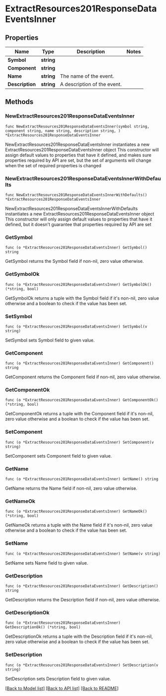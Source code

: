 # ExtractResources201ResponseDataEventsInner

## Properties

Name | Type | Description | Notes
------------ | ------------- | ------------- | -------------
**Symbol** | **string** |  | 
**Component** | **string** |  | 
**Name** | **string** | The name of the event. | 
**Description** | **string** | A description of the event. | 

## Methods

### NewExtractResources201ResponseDataEventsInner

`func NewExtractResources201ResponseDataEventsInner(symbol string, component string, name string, description string, ) *ExtractResources201ResponseDataEventsInner`

NewExtractResources201ResponseDataEventsInner instantiates a new ExtractResources201ResponseDataEventsInner object
This constructor will assign default values to properties that have it defined,
and makes sure properties required by API are set, but the set of arguments
will change when the set of required properties is changed

### NewExtractResources201ResponseDataEventsInnerWithDefaults

`func NewExtractResources201ResponseDataEventsInnerWithDefaults() *ExtractResources201ResponseDataEventsInner`

NewExtractResources201ResponseDataEventsInnerWithDefaults instantiates a new ExtractResources201ResponseDataEventsInner object
This constructor will only assign default values to properties that have it defined,
but it doesn't guarantee that properties required by API are set

### GetSymbol

`func (o *ExtractResources201ResponseDataEventsInner) GetSymbol() string`

GetSymbol returns the Symbol field if non-nil, zero value otherwise.

### GetSymbolOk

`func (o *ExtractResources201ResponseDataEventsInner) GetSymbolOk() (*string, bool)`

GetSymbolOk returns a tuple with the Symbol field if it's non-nil, zero value otherwise
and a boolean to check if the value has been set.

### SetSymbol

`func (o *ExtractResources201ResponseDataEventsInner) SetSymbol(v string)`

SetSymbol sets Symbol field to given value.


### GetComponent

`func (o *ExtractResources201ResponseDataEventsInner) GetComponent() string`

GetComponent returns the Component field if non-nil, zero value otherwise.

### GetComponentOk

`func (o *ExtractResources201ResponseDataEventsInner) GetComponentOk() (*string, bool)`

GetComponentOk returns a tuple with the Component field if it's non-nil, zero value otherwise
and a boolean to check if the value has been set.

### SetComponent

`func (o *ExtractResources201ResponseDataEventsInner) SetComponent(v string)`

SetComponent sets Component field to given value.


### GetName

`func (o *ExtractResources201ResponseDataEventsInner) GetName() string`

GetName returns the Name field if non-nil, zero value otherwise.

### GetNameOk

`func (o *ExtractResources201ResponseDataEventsInner) GetNameOk() (*string, bool)`

GetNameOk returns a tuple with the Name field if it's non-nil, zero value otherwise
and a boolean to check if the value has been set.

### SetName

`func (o *ExtractResources201ResponseDataEventsInner) SetName(v string)`

SetName sets Name field to given value.


### GetDescription

`func (o *ExtractResources201ResponseDataEventsInner) GetDescription() string`

GetDescription returns the Description field if non-nil, zero value otherwise.

### GetDescriptionOk

`func (o *ExtractResources201ResponseDataEventsInner) GetDescriptionOk() (*string, bool)`

GetDescriptionOk returns a tuple with the Description field if it's non-nil, zero value otherwise
and a boolean to check if the value has been set.

### SetDescription

`func (o *ExtractResources201ResponseDataEventsInner) SetDescription(v string)`

SetDescription sets Description field to given value.



[[Back to Model list]](../README.md#documentation-for-models) [[Back to API list]](../README.md#documentation-for-api-endpoints) [[Back to README]](../README.md)


